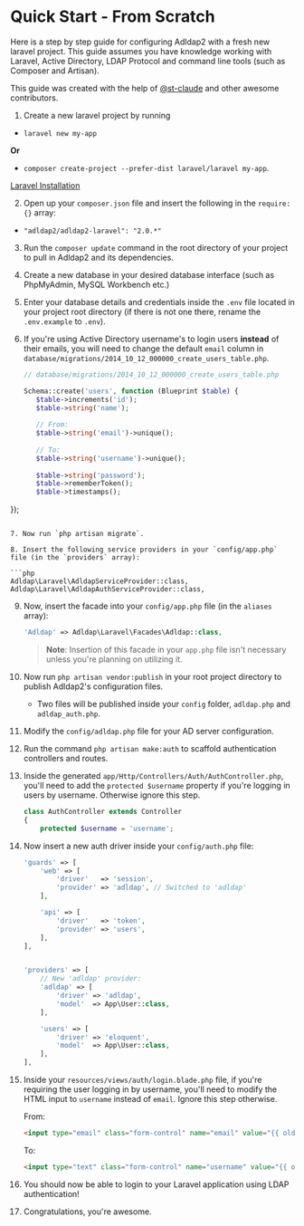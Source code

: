 # Quick Start - From Scratch

Here is a step by step guide for configuring Adldap2 with a fresh new laravel project. This guide assumes you have
knowledge working with Laravel, Active Directory, LDAP Protocol and command line tools (such as Composer and Artisan).

This guide was created with the help of [@st-claude](https://github.com/st-claude) and other awesome contributors.

1. Create a new laravel project by running
  - `laravel new my-app`
  
  **Or**
 
  - `composer create-project --prefer-dist laravel/laravel my-app`.
  
   [Laravel Installation](https://laravel.com/docs/5.2#installation)

2. Open up your `composer.json` file and insert the following in the `require: {}` array:
  - `"adldap2/adldap2-laravel": "2.0.*"`

3. Run the `composer update` command in the root directory of your project to pull in Adldap2 and its dependencies.

4. Create a new database in your desired database interface (such as PhpMyAdmin, MySQL Workbench etc.)

5. Enter your database details and credentials inside the `.env` file located in your project root directory (if there is not one there, rename the `.env.example` to `.env`).

6. If you're using Active Directory username's to login users **instead** of their emails, you will need to change
   the default `email` column in `database/migrations/2014_10_12_000000_create_users_table.php`.
   
   ```php
   // database/migrations/2014_10_12_000000_create_users_table.php
   
   Schema::create('users', function (Blueprint $table) {
      $table->increments('id');
      $table->string('name');
      
      // From:
      $table->string('email')->unique();
      
      // To:
      $table->string('username')->unique();
      
      $table->string('password');
      $table->rememberToken();
      $table->timestamps();
  });
   ```
   
7. Now run `php artisan migrate`.

8. Insert the following service providers in your `config/app.php` file (in the `providers` array):

   ```php
   Adldap\Laravel\AdldapServiceProvider::class,
   Adldap\Laravel\AdldapAuthServiceProvider::class,
   ```

9. Now, insert the facade into your `config/app.php` file (in the `aliases` array):

   ```php
   'Adldap' => Adldap\Laravel\Facades\Adldap::class,
   ```

   > **Note**: Insertion of this facade in your `app.php` file isn't necessary unless you're planning on utilizing it.

10. Now run `php artisan vendor:publish` in your root project directory to publish Adldap2's configuration files.

    *  Two files will be published inside your `config` folder, `adldap.php` and `adldap_auth.php`.

11. Modify the `config/adldap.php` file for your AD server configuration.

12. Run the command `php artisan make:auth` to scaffold authentication controllers and routes.

13. Inside the generated `app/Http/Controllers/Auth/AuthController.php`, you'll need to add the `protected $username`
    property if you're logging in users by username. Otherwise ignore this step.

    ```php
    class AuthController extends Controller
    {
        protected $username = 'username';
    ```

14. Now insert a new auth driver inside your `config/auth.php` file:

    ```php
    'guards' => [
        'web' => [
            'driver'   => 'session',
            'provider' => 'adldap', // Switched to 'adldap'
        ],

        'api' => [
            'driver'   => 'token',
            'provider' => 'users',
        ],
    ],


    'providers' => [
        // New 'adldap' provider:
        'adldap' => [
            'driver' => 'adldap',
            'model'  => App\User::class,
        ],

        'users' => [
            'driver' => 'eloquent',
            'model'  => App\User::class,
        ],
    ],
    ```

15. Inside your `resources/views/auth/login.blade.php` file, if you're requiring the user logging in by username, you'll
    need to modify the HTML input to `username` instead of `email`. Ignore this step otherwise.

    From:
    ```html
    <input type="email" class="form-control" name="email" value="{{ old('email') }}">
    ```

    To:

    ```html
    <input type="text" class="form-control" name="username" value="{{ old('username') }}">
    ```

16. You should now be able to login to your Laravel application using LDAP authentication!

17. Congratulations, you're awesome.

